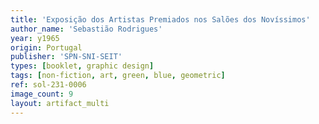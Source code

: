 ```yaml
---
title: 'Exposição dos Artistas Premiados nos Salões dos Novíssimos'
author_name: 'Sebastião Rodrigues'
year: y1965
origin: Portugal
publisher: 'SPN-SNI-SEIT'
types: [booklet, graphic design]
tags: [non-fiction, art, green, blue, geometric]
ref: sol-231-0006
image_count: 9
layout: artifact_multi
---
```

